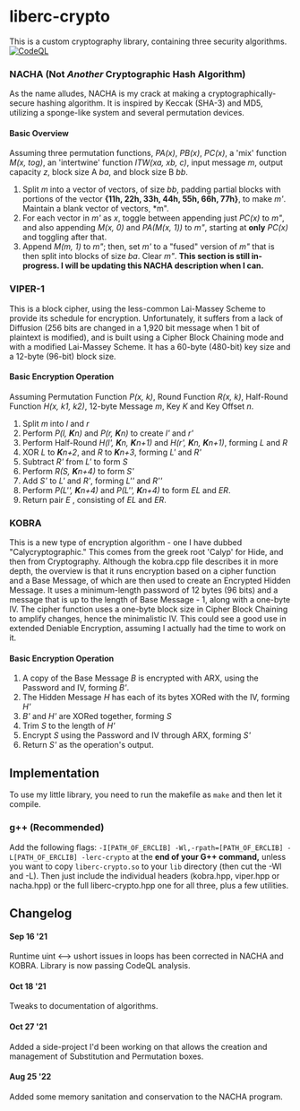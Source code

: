 # liberc-crypto

This is a custom cryptography library, containing three security algorithms.  [![CodeQL](https://github.com/Evan-Clegern/liberc-crypto/actions/workflows/codeql-analysis.yml/badge.svg)](https://github.com/Evan-Clegern/liberc-crypto/actions/workflows/codeql-analysis.yml)

### NACHA (Not *Another* Cryptographic Hash Algorithm)
As the name alludes, NACHA is my crack at making a cryptographically-secure hashing algorithm.
It is inspired by Keccak (SHA-3) and MD5, utilizing a sponge-like system and several permutation devices.
#### Basic Overview
Assuming three permutation functions, *PA(x)*, *PB(x)*, *PC(x)*, a 'mix' function *M(x, tog)*, an 'intertwine' function *ITW(xa, xb, c)*, input message *m*, output capacity *z*, block size A *ba*, and block size B *bb*.
1. Split *m* into a vector of vectors, of size *bb*, padding partial blocks with portions of the vector **{11h, 22h, 33h, 44h, 55h, 66h, 77h}**, to make *m'*. Maintain a blank vector of vectors, *m".
2. For each vector in *m'* as *x*, toggle between appending just *PC(x)* to *m"*, and also appending *M(x, 0)* and *PA(M(x, 1))* to *m"*, starting at **only** *PC(x)* and toggling after that.
3. Append *M(m, 1)* to *m"*; then, set *m'* to a "fused" version of *m"* that is then split into blocks of size *ba*. Clear *m"*.
**This section is still in-progress. I will be updating this NACHA description when I can.**


### VIPER-1
This is a block cipher, using the less-common Lai-Massey Scheme to provide its schedule for encryption. Unfortunately,
it suffers from a lack of Diffusion (256 bits are changed in a 1,920 bit message when 1 bit of plaintext is modified), 
and is built using a Cipher Block Chaining mode and with a modified Lai-Massey Scheme. 
It has a 60-byte (480-bit) key size and a 12-byte (96-bit) block size.
#### Basic Encryption Operation
Assuming Permutation Function *P(x, k)*, Round Function *R(x, k)*, Half-Round Function *H(x, k1, k2)*,
12-byte Message *m*,  Key *K* and Key Offset *n*.
1. Split *m* into *l* and *r*
2. Perform *P(l, **K**n)* and *P(r, **K**n)* to create *l'* and *r'*
3. Perform Half-Round *H(l', **K**n, **K**n+1)* and *H(r', **K**n, **K**n+1)*, forming *L* and *R*
4. XOR *L* to ***K**n+2*, and *R* to ***K**n+3*, forming *L'* and *R'*
5. Subtract *R'* from *L'* to form *S*
6. Perform *R(S, **K**n+4)* to form *S'*
7. Add *S'* to *L'* and *R'*, forming *L''* and *R''*
8. Perform *P(L'', **K**n+4)* and *P(L'', **K**n+4)* to form *EL* and *ER*.
9. Return pair *E* , consisting of *EL* and *ER*.


### KOBRA
This is a new type of encryption algorithm - one I have dubbed "Calycryptographic."
This comes from the greek root 'Calyp' for Hide, and then from Cryptography.
Although the kobra.cpp file describes it in more depth, the overview is that it runs encryption based on a cipher function
and a Base Message, of which are then used to create an Encrypted Hidden Message. It uses a minimum-length password of 12
bytes (96 bits) and a message that is up to the length of Base Message - 1, along with a one-byte IV. The cipher function
uses a one-byte block size in Cipher Block Chaining to amplify changes, hence the minimalistic IV. This could see a good
use in extended Deniable Encryption, assuming I actually had the time to work on it.
#### Basic Encryption Operation
1. A copy of the Base Message *B* is encrypted with ARX, using the Password and IV, forming *B'*.
2. The Hidden Message *H* has each of its bytes XORed with the IV, forming *H'*
3. *B'* and *H'* are XORed together, forming *S*
4. Trim *S* to the length of *H'*
5. Encrypt *S* using the Password and IV through ARX, forming *S'*
6. Return *S'* as the operation's output.

## Implementation
To use my little library, you need to run the makefile as `make` and then let it compile.

### g++ (Recommended)
Add the following flags:
`-I[PATH_OF_ERCLIB] -Wl,-rpath=[PATH_OF_ERCLIB] -L[PATH_OF_ERCLIB] -lerc-crypto`
at the **end of your G++ command,** unless you want to copy `liberc-crypto.so` to your `lib` directory (then cut the -Wl and -L). Then just include the individual headers (kobra.hpp, viper.hpp or nacha.hpp) or the full liberc-crypto.hpp one for all three, plus a few utilities.

## Changelog
#### Sep 16 '21
Runtime uint <--> ushort issues in loops has been corrected in NACHA and KOBRA. Library is now passing CodeQL analysis.
#### Oct 18 '21
Tweaks to documentation of algorithms.
#### Oct 27 '21
Added a side-project I'd been working on that allows the creation and management of Substitution and Permutation boxes.
#### Aug 25 '22
Added some memory sanitation and conservation to the NACHA program.
